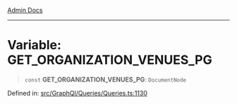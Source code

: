 [Admin Docs](/)

***

# Variable: GET\_ORGANIZATION\_VENUES\_PG

> `const` **GET\_ORGANIZATION\_VENUES\_PG**: `DocumentNode`

Defined in: [src/GraphQl/Queries/Queries.ts:1130](https://github.com/PalisadoesFoundation/talawa-admin/blob/main/src/GraphQl/Queries/Queries.ts#L1130)
